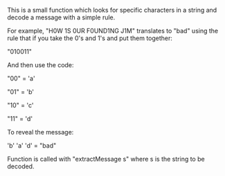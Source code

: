 This is a small function which looks for specific characters in a string and decode a message with a simple rule. 

For example, "H0W 1S 0UR F0UND1NG J1M" translates to "bad" using the rule that if you take the 0's and 1's and put them together:

"010011"

And then use the code:

"00" = 'a'

"01" = 'b'

"10" = 'c'

"11" = 'd'

To reveal the message:

'b' 'a' 'd' = "bad"

Function is called with "extractMessage s" where s is the string to be decoded.
